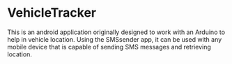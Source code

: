 # VehicleTracker

This is an android application originally designed to work with an Arduino to help in vehicle location. Using the SMSsender app, it can be used with any mobile device that is 
capable of sending SMS messages and retrieving location.
